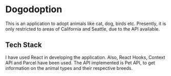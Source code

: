 # Dogodoption
This is an application to adopt animals like cat, dog, birds etc. Presently, it is only restricted to areas of California and Seattle, due to the API available.

## Tech Stack
I have used React in developing the application. Also, React Hooks, Context API and Parcel have been used. The API implemented is Pet API, to get information on the animal types and their respective breeds.
